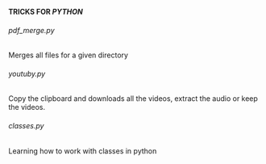 **TRICKS FOR *PYTHON***

###### pdf_merge.py

Merges all files for a given directory

###### youtuby.py

Copy the clipboard and downloads all the videos, extract the audio or keep the videos.

###### classes.py

Learning how to work with classes in python